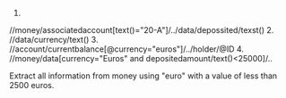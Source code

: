 1. 
//money/associatedaccount[text()="20-A"]/../data/depossited/texst()
2. 
//data/currency/text()
3. 
//account/currentbalance[@currency="euros"]/../holder/@ID
4. //money/data[currency="Euros" and depositedamount/text()<25000]/..

Extract all information from money using "euro" with a value of less than 2500 euros.